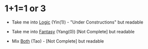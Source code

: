 # 1+1=1 or 3

- Take me into [Logic](/docs/Tao/Yin/1/Logic/Logic.md) (Yin(1)) - "Under Constructions" but readable
- Take me into [Fantasy](/docs/Tao/Yang/0/Fantasy/Fantasy.md) (Yang(0)) [Not Complete] but readable

- Mix [Both](/docs/Tao/Tao.md) (Tao) - [Not Complete] but readable
